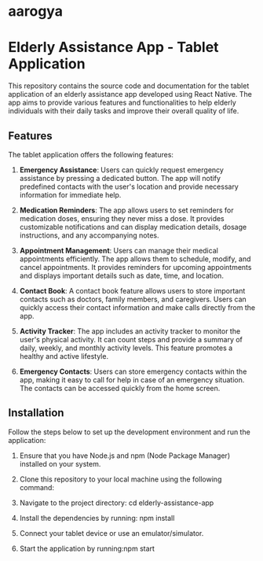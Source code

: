 # aarogya

# Elderly Assistance App - Tablet Application

This repository contains the source code and documentation for the tablet application of an elderly assistance app developed using React Native. The app aims to provide various features and functionalities to help elderly individuals with their daily tasks and improve their overall quality of life.

## Features

The tablet application offers the following features:

1. **Emergency Assistance**: Users can quickly request emergency assistance by pressing a dedicated button. The app will notify predefined contacts with the user's location and provide necessary information for immediate help.

2. **Medication Reminders**: The app allows users to set reminders for medication doses, ensuring they never miss a dose. It provides customizable notifications and can display medication details, dosage instructions, and any accompanying notes.

3. **Appointment Management**: Users can manage their medical appointments efficiently. The app allows them to schedule, modify, and cancel appointments. It provides reminders for upcoming appointments and displays important details such as date, time, and location.

4. **Contact Book**: A contact book feature allows users to store important contacts such as doctors, family members, and caregivers. Users can quickly access their contact information and make calls directly from the app.

5. **Activity Tracker**: The app includes an activity tracker to monitor the user's physical activity. It can count steps and provide a summary of daily, weekly, and monthly activity levels. This feature promotes a healthy and active lifestyle.

6. **Emergency Contacts**: Users can store emergency contacts within the app, making it easy to call for help in case of an emergency situation. The contacts can be accessed quickly from the home screen.

## Installation

Follow the steps below to set up the development environment and run the application:

1. Ensure that you have Node.js and npm (Node Package Manager) installed on your system.

2. Clone this repository to your local machine using the following command:

3. Navigate to the project directory: cd elderly-assistance-app

4. Install the dependencies by running: npm install


5. Connect your tablet device or use an emulator/simulator.

6. Start the application by running:npm start
   


